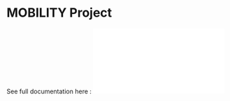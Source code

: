 # MOBILITY Project 

See full documentation here : ![DOCUMENTATION](github.com/TahaAlamiIdrissi/mobility-front/README.md) 